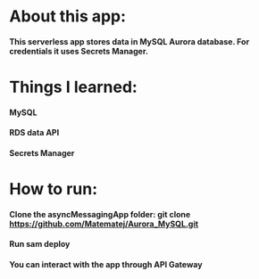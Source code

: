 # About this app:
#### This serverless app stores data in MySQL Aurora database. For credentials it uses Secrets Manager.

# Things I learned:
#### MySQL 
#### RDS data API
#### Secrets Manager

# How to run:
#### Clone the asyncMessagingApp folder:     git clone https://github.com/Matematej/Aurora_MySQL.git
#### Run sam deploy
#### You can interact with the app through API Gateway